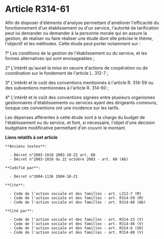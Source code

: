 # Article R314-61

Afin de disposer d'éléments d'analyse permettant d'améliorer l'efficacité du fonctionnement d'un établissement ou d'un
service, l'autorité de tarification peut lui demander ou demander à la personne morale qui en assure la gestion, de réaliser
ou faire réaliser une étude dont elle précise le thème, l'objectif et les méthodes. Cette étude peut porter notamment sur :

1° Les conditions de la gestion de l'établissement ou du service, et les formes alternatives qui sont envisageables ;

2° L'intérêt qu'aurait la mise en oeuvre d'actions de coopération ou de coordination sur le fondement de l'article L. 312-7 ;

3° L'intérêt et le coût des conventions mentionnés à l'article R. 314-59 ou des subventions mentionnées à l'article R.
314-60 ;

4° L'intérêt et le coût des conventions signées entre plusieurs organismes gestionnaires d'établissements ou services ayant
des dirigeants communs, lorsque ces conventions ont une incidence sur les tarifs.

Les dépenses afférentes à cette étude sont à la charge du budget de l'établissement ou du service, et font, si nécessaire,
l'objet d'une décision budgétaire modificative permettant d'en couvrir le montant.

**Liens relatifs à cet article**

	**Anciens textes**:

	  - Décret n°2003-1010 2003-10-22 art. 60
	  - Décret n°2003-1010 du 22 octobre 2003 - art. 60 (Ab)

	**Codifié par**:

	  - Décret n°2004-1136 2004-10-21

	**Cite**:

	  - Code de l'action sociale et des familles - art. L312-7 (M)
	  - Code de l'action sociale et des familles - art. R314-59 (M)
	  - Code de l'action sociale et des familles - art. R314-60 (Ab)

	**Cité par**:

	  - Code de l'action sociale et des familles - art. R314-23 (V)
	  - Code de l'action sociale et des familles - art. R314-46 (V)
	  - Code de l'action sociale et des familles - art. R314-6 (VD)
	  - Code de l'action sociale et des familles - art. R314-88 (V)
